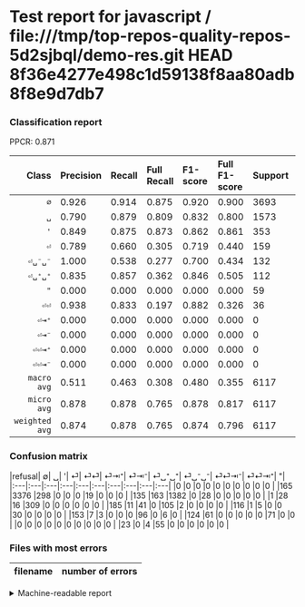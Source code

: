 # Test report for javascript / file:///tmp/top-repos-quality-repos-5d2sjbql/demo-res.git HEAD 8f36e4277e498c1d59138f8aa80adb8f8e9d7db7

### Classification report

PPCR: 0.871

| Class | Precision | Recall | Full Recall | F1-score | Full F1-score | Support | Full Support | PPCR |
|------:|:----------|:-------|:------------|:---------|:---------|:--------|:-------------|:-----|
| `∅` | 0.926| 0.914| 0.875| 0.920| 0.900| 3693| 3858| 0.957 |
| `␣` | 0.790| 0.879| 0.809| 0.832| 0.800| 1573| 1708| 0.921 |
| `'` | 0.849| 0.875| 0.873| 0.862| 0.861| 353| 354| 0.997 |
| `⏎` | 0.789| 0.660| 0.305| 0.719| 0.440| 159| 344| 0.462 |
| `⏎␣⁻␣⁻` | 1.000| 0.538| 0.277| 0.700| 0.434| 132| 256| 0.516 |
| `⏎␣⁺␣⁺` | 0.835| 0.857| 0.362| 0.846| 0.505| 112| 265| 0.423 |
| `"` | 0.000| 0.000| 0.000| 0.000| 0.000| 59| 82| 0.720 |
| `⏎⏎` | 0.938| 0.833| 0.197| 0.882| 0.326| 36| 152| 0.237 |
| `⏎⇥⁺` | 0.000| 0.000| 0.000| 0.000| 0.000| 0| 0| 0.000 |
| `⏎⇥⁻` | 0.000| 0.000| 0.000| 0.000| 0.000| 0| 0| 0.000 |
| `⏎⏎⇥⁺` | 0.000| 0.000| 0.000| 0.000| 0.000| 0| 0| 0.000 |
| `⏎⏎⇥⁻` | 0.000| 0.000| 0.000| 0.000| 0.000| 0| 0| 0.000 |
| `macro avg` | 0.511| 0.463| 0.308| 0.480| 0.355| 6117| 7019| 0.871 |
| `micro avg` | 0.878| 0.878| 0.765| 0.878| 0.817| 6117| 7019| 0.871 |
| `weighted avg` | 0.874| 0.878| 0.765| 0.874| 0.796| 6117| 7019| 0.871 |

### Confusion matrix

|refusal|  ∅| ␣| '| ⏎| ⏎⏎| ⏎⇥⁺| ⏎⇥⁻| ⏎␣⁺␣⁺| ⏎␣⁻␣⁻| ⏎⏎⇥⁻| ⏎⏎⇥⁺| "| 
|:---|:---|:---|:---|:---|:---|:---|:---|:---|:---|
|0 |0 |0 |0 |0 |0 |0 |0 |0 |0 |
|165 |3376 |298 |0 |0 |0 |19 |0 |0 |0 |
|135 |163 |1382 |0 |28 |0 |0 |0 |0 |0 |
|1 |28 |16 |309 |0 |0 |0 |0 |0 |0 |
|185 |11 |41 |0 |105 |2 |0 |0 |0 |0 |
|116 |1 |5 |0 |0 |30 |0 |0 |0 |0 |
|153 |7 |3 |0 |0 |0 |96 |0 |6 |0 |
|124 |61 |0 |0 |0 |0 |0 |71 |0 |0 |
|0 |0 |0 |0 |0 |0 |0 |0 |0 |0 |
|23 |0 |4 |55 |0 |0 |0 |0 |0 |0 |

### Files with most errors

| filename | number of errors|
|:----:|:-----|

<details>
    <summary>Machine-readable report</summary>
```json
{
  "cl_report": {"\"": {"f1-score": 0.0, "precision": 0.0, "recall": 0.0, "support": 59}, "\u0027": {"f1-score": 0.8619246861924686, "precision": 0.8489010989010989, "recall": 0.8753541076487252, "support": 353}, "macro avg": {"f1-score": 0.48005816526044165, "precision": 0.5105429625598018, "recall": 0.46306869516259747, "support": 6117}, "micro avg": {"f1-score": 0.8777178355402976, "precision": 0.8777178355402976, "recall": 0.8777178355402976, "support": 6117}, "weighted avg": {"f1-score": 0.8735292853066762, "precision": 0.8739491125682297, "recall": 0.8777178355402976, "support": 6117}, "\u2205": {"f1-score": 0.9198910081743868, "precision": 0.9256923498766109, "recall": 0.9141619279718386, "support": 3693}, "\u23ce": {"f1-score": 0.7191780821917809, "precision": 0.7894736842105263, "recall": 0.660377358490566, "support": 159}, "\u23ce\u21e5\u207a": {"f1-score": 0.0, "precision": 0.0, "recall": 0.0, "support": 0}, "\u23ce\u21e5\u207b": {"f1-score": 0.0, "precision": 0.0, "recall": 0.0, "support": 0}, "\u23ce\u23ce": {"f1-score": 0.8823529411764706, "precision": 0.9375, "recall": 0.8333333333333334, "support": 36}, "\u23ce\u23ce\u21e5\u207a": {"f1-score": 0.0, "precision": 0.0, "recall": 0.0, "support": 0}, "\u23ce\u23ce\u21e5\u207b": {"f1-score": 0.0, "precision": 0.0, "recall": 0.0, "support": 0}, "\u23ce\u2423\u207a\u2423\u207a": {"f1-score": 0.8458149779735682, "precision": 0.8347826086956521, "recall": 0.8571428571428571, "support": 112}, "\u23ce\u2423\u207b\u2423\u207b": {"f1-score": 0.6995073891625615, "precision": 1.0, "recall": 0.5378787878787878, "support": 132}, "\u2423": {"f1-score": 0.8320288982540638, "precision": 0.7901658090337336, "recall": 0.8785759694850604, "support": 1573}},
  "cl_report_full": {"\"": {"f1-score": 0.0, "precision": 0.0, "recall": 0.0, "support": 82}, "\u0027": {"f1-score": 0.8607242339832869, "precision": 0.8489010989010989, "recall": 0.8728813559322034, "support": 354}, "macro avg": {"f1-score": 0.3554817287459265, "precision": 0.5105429625598018, "recall": 0.3082740438286539, "support": 7019}, "micro avg": {"f1-score": 0.8174482338611448, "precision": 0.8777178355402976, "recall": 0.7649237783159994, "support": 7019}, "weighted avg": {"f1-score": 0.7960244214874171, "precision": 0.8708835468495996, "recall": 0.7649237783159994, "support": 7019}, "\u2205": {"f1-score": 0.8996668887408394, "precision": 0.9256923498766109, "recall": 0.8750648004147227, "support": 3858}, "\u23ce": {"f1-score": 0.440251572327044, "precision": 0.7894736842105263, "recall": 0.30523255813953487, "support": 344}, "\u23ce\u21e5\u207a": {"f1-score": 0.0, "precision": 0.0, "recall": 0.0, "support": 0}, "\u23ce\u21e5\u207b": {"f1-score": 0.0, "precision": 0.0, "recall": 0.0, "support": 0}, "\u23ce\u23ce": {"f1-score": 0.32608695652173914, "precision": 0.9375, "recall": 0.19736842105263158, "support": 152}, "\u23ce\u23ce\u21e5\u207a": {"f1-score": 0.0, "precision": 0.0, "recall": 0.0, "support": 0}, "\u23ce\u23ce\u21e5\u207b": {"f1-score": 0.0, "precision": 0.0, "recall": 0.0, "support": 0}, "\u23ce\u2423\u207a\u2423\u207a": {"f1-score": 0.5052631578947367, "precision": 0.8347826086956521, "recall": 0.3622641509433962, "support": 265}, "\u23ce\u2423\u207b\u2423\u207b": {"f1-score": 0.43425076452599387, "precision": 1.0, "recall": 0.27734375, "support": 256}, "\u2423": {"f1-score": 0.7995371709574776, "precision": 0.7901658090337336, "recall": 0.8091334894613583, "support": 1708}},
  "ppcr": 0.871491665479413
}
```
</details>
